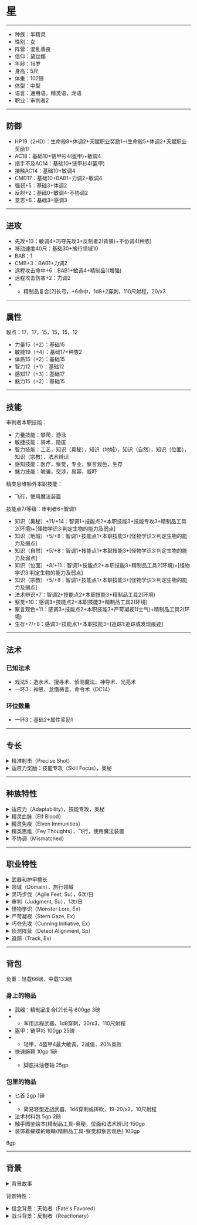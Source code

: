# 星

----

- 种族：半精灵
- 性别：女
- 阵营：混乱善良
- 信仰：黛丝娜
- 年龄：16岁
- 身高：5尺
- 体重：102磅
- 体型：中型
- 语言：通用语，精灵语，龙语
- 职业：审判者2

----

## 防御

- HP19（2HD）：生命骰8+体调2+天赋职业奖励1+(生命骰5+体调2+天赋职业奖励1)
- AC18：基础10+链甲衫4(盔甲)+敏调4
- 措手不及AC14：基础10+链甲衫4(盔甲)
- 接触AC14：基础10+敏调4
- CMD17：基础10+BAB1+力调2+敏调4
- 强韧+5：基础3+体调2
- 反射+2：基础0+敏调4-不协调2
- 意志+6：基础3+感调3

----

## 进攻

- 先攻+13：敏调4+巧夺先攻3+反制者2(背景)+不协调4(种族)
- 移动速度40尺：基础30+旅行领域10
- BAB：1
- CMB+3：BAB1+力调2
- 远程攻击命中+6：BAB1+敏调4+精制品1(增强)
- 远程攻击伤害+2：力调2
- - 精制品复合[2]长弓，+6命中，1d8+2穿刺，110尺射程，20/x3

----

## 属性

骰点：17，17，15，15，15，12
- 力量15（+2）：基础15
- 敏捷19（+4）：基础17+种族2
- 体质15（+2）：基础15
- 智力12（+1）：基础12
- 感知17（+3）：基础17
- 魅力15（+2）：基础15

----

## 技能

审判者本职技能：
- 力量技能：攀爬，游泳
- 敏捷技能：骑术，隐匿
- 智力技能：工艺，知识（奥秘），知识（地城），知识（自然），知识（位面），知识（宗教），法术辨识
- 感知技能：医疗，察觉，专业，察言观色，生存
- 魅力技能：唬骗，交涉，易容，威吓

精类思维额外本职技能：
- 飞行，使用魔法装置

技能点7/等级：审判者6+智调1

- 知识（奥秘）+11/+14：智调1+技能点2+本职技能3+技能专攻3+精制品工具2(环境)+[怪物学识3:判定生物的能力及弱点]
- 知识（地城）+5/+8：智调1+技能点1+本职技能3+[怪物学识3:判定生物的能力及弱点]
- 知识（自然）+5/+8：智调1+技能点1+本职技能3+[怪物学识3:判定生物的能力及弱点]
- 知识（位面）+8/+11：智调1+技能点2+本职技能3+精制品工具2(环境)+[怪物学识3:判定生物的能力及弱点]
- 知识（宗教）+5/+8：智调1+技能点1+本职技能3+[怪物学识3:判定生物的能力及弱点]
- 法术辨识+7：智调2+技能点2+本职技能3+精制品工具2(环境)
- 察觉+10：感调3+技能点2+本职技能3+精制品工具2(环境)
- 察言观色+11：感调3+技能点2+本职技能3+严苛凝视1(士气)+精制品工具2(环境)
- 生存+7/+8：感调3+技能点1+本职技能3+[追踪1:追踪或发现痕迹]

----
## 法术

### 已知法术

- 戏法5：造水术、搜寻术、侦测魔法、神导术、光亮术
- 一环3：神恩、怠惰祷言、命令术（DC14）

### 环位数量

- 一环3：基础2+属性奖励1

----

## 专长

<details>
<summary>
精准射击（Precise Shot）
</summary>
你对近战中的对手射击或投掷远程武器时不需在攻击检定上承受标准的-4减值。
</details>

<details>
<summary>
适应力奖励：技能专攻（Skill Focus），奥秘
</summary>

你在所有涉及该技能的检定上获得+3加值。如果你该技能的等级为10或更高，此加值提升为+6。

特殊说明：你可以多次选取此专长。其效果不叠加。每次你获得此专长时，它作用于一种新技能。
</details>

----

## 种族特性

<details>
<summary>
适应力（Adaptability），技能专攻，奥秘
</summary>
半精灵在1级时获得“技能专攻”作为奖励专长。
</details>

<details>
<summary>
精灵血脉（Elf Blood）
</summary>
在判断与种族相关的效果时，半精灵同时被视为精灵与人类。
</details>

<details>
<summary>
精灵免疫（Elven Immunities）
</summary>
半精灵免疫魔法睡眠效果，并且在对抗惑控系法术以及效果时，豁免检定获得+2种族加值。
</details>

<details>
<summary>
精类思维（Fey Thoughts），飞行，使用魔法装置
</summary>
在以下技能中选择两项技能：特技、唬骗、攀爬、交涉、易容、逃脱、飞行、知识（自然）、察觉、表演、察言观色、巧手、潜行、游泳、使用魔法装置。所选技能成为本职技能。该特性取代多才多艺。
</details>

<details>
<summary>
不协调（Mismatched）
</summary>
并非拥有着人类与精灵混合的身体和面部特征，或非倾向于父母其中一方，一小部分半精灵拥有异常的混合特征。他们拥有明显不协调的眼睛和耳朵，以及参差不齐的肢体。拥有此特性的半精灵在反射豁免承受-2罚值，但在先攻检定获得+4种族加值。此特性取代敏锐感官和昏暗视觉。
</details>

----

## 职业特性

<details>
<summary>
武器和护甲擅长
</summary>
审判者擅长使用所有简易武器，以及手弩、长弓、连发弩、短弓和他们信仰神祉的偏好武器。他们擅长轻型、中型盔甲和盾牌（除了塔盾）。
</details>

<details>
<summary>
领域（Domain），旅行领域
</summary>

如同牧师，审判者信仰的神祉影响到她的阵营、她可使用的魔法以及她的价值观。尽管审判者不像牧师那样严守神祉的戒律，事实上如果能更好地为她的信仰服务她会乐意违反它们，但是她还是需要对这些规条表示尊重。审判者可以选择一个她信仰的神祉所包含的领域。审判者只有阵营符合才可以选择阵营领域。如果你的GM许可，审判者也可以为一个理念服务而非一个特定神祉，并选择一个象征她个人理想和能力的领域。对此阵营领域的约束依然生效。每个领域根据审判者等级给予一些神授力量。审判者不会获得领域奖励的法术列表，也不会得到奖励的领域法术位。审判者用他的等级决定神授力量的强度和效果如同牧师等级一样。如果审判者拥有牧师等级，她的两个领域之一必须与审判者等级所选择的领域相同。决定这个领域神授力量的强度和效果时牧师等级和审判者等级叠加，但是决定奖励法术时不会叠加。

你是一名探险家，在旅行中找到简单的快乐，它是脚、魔法、神奇的运输工具。你的基本速度增加10英尺。
</details>

<details>
<summary>
灵巧步伐（Agile Feet, Su），6次/日
</summary>
以一个自由动作，你可以在一轮中获得更好的机动性。在接下来的一轮中，你忽视所有困难地形带来的穿越时的移动力惩罚。你每日可使用本能力的次数为“3+感知修正”。
</details>

<details>
<summary>
审判（Judgment, Su），1次/日
</summary>

从1级开始，审判者可以用一个迅捷动作对她的敌人进行审判。当审判开始时，审判者根据使用的审判类型获得加值或者特殊能力。1级时审判者每天可以使用这个能力1次。在4级及之后每3级，审判者每天可以获得额外1次使用次数。一旦启动，这个能力持续到战斗结束，然后所有优势马上消失。审判者必须参与战斗才能获得这些优势。如果她陷入惊惧、恐慌、麻痹、震慑、昏迷，或者其他不能参与战斗的状态，该能力不会结束，但她失去审判带来的优势、直到回归到战斗中。当审判者使用该能力时，她必须选择一种审判效果。以一个迅捷动作，她可以改变审判种类。如果审判者是邪恶阵营，她得到的是亵渎加值而非神圣加值。中立阵营的审判者必须选择获得神圣加值或亵渎加值，一旦选定将无法改变。

惩戒（Destruction）：审判者充满了神圣的怒火，在所有武器伤害上获得+1神圣加值。这个加值每3级审判者等级额外+1。

治疗（Healing）：审判者被治疗之光包围，获得1点快速医疗。只要审判者依然存活并且审判未结束，她就可以每轮获得1点治疗。每轮治疗量每3级审判者等级额外+1。

正义（Justice）：这个审判促使审判者寻求正义，在所有攻击上获得+1神圣加值。这个加值每5级审判者等级额外+1。10级时，当确认重击威胁时该加值加倍。

锐刺（Piercing）：这个审判让审判者强大的集中力并且让他的法术更加强大。这个审判给予专注检定及穿透法术抗力的施法者等级检定+1神圣加值。这个加值每3级审判者等级额外+1。

保护（Protection）：审判者身旁环绕着保护的光环，给予防御等级+1神圣加值。这个加值每5级审判者等级额外+1。10级时，当确认对你造成的重击威胁时该加值加倍。

纯净（Purity）：审判者对敌人的卑劣侵害获得保护，在所有豁免检定上获得+1神圣加值。这个加值每5级审判者等级额外+1。10级时，这个加值对抗诅咒、疾病和毒素时加倍。

坚韧（Resiliency）：审判者更能对抗伤害，获得伤害减免“1/魔法”。这个伤害减免每5级审判者等级额外+1。10级时，伤害减免从魔法变为审判者的对立阵营（混乱、邪恶、善良、秩序）。如果她是中立阵营，审判者不会得到该提升。

抗力（Resistance）：审判者受到一层闪烁的光环防护，获得2点能量抗力，对应的能量类型在审判开始时选择决定（强酸、寒冷、电击、火焰、音波）。这个防护每3级审判者等级额外+2。

制裁（Smiting）：审判为审判者的武器浸染神圣的光芒。审判者的武器在穿透伤害减免时视为魔法武器。6级时，审判者的武器在穿透伤害减免时同时被视为一个阵营武器（混乱、邪恶、善良、秩序）。阵营种类取决于审判者的阵营。如果审判者是中立阵营，她不会得到这个好处。10级时，审判者的武器在穿透伤害减免时视为精金武器（但不会额外减少硬度）。
</details>


<details>
<summary>
怪物学识（Monster Lore, Ex）
</summary>
当判定生物的能力及弱点时，审判者在智力修正之外，额外将她的感知修正加在知识技能检定上。
</details>

<details>
<summary>
严苛凝视（Stern Gaze, Ex）
</summary>
审判者擅长于察觉她们敌人的诡计并威吓他们。审判者在所有威吓及察言观色上得到审判者等级一半（最少+1）的士气加值。
</details>

<details>
<summary>
巧夺先攻（Cunning Initiative, Ex）
</summary>
在2级时，审判者在敏捷修正之外，额外将她的感知修正加在先攻检定上。
</details>

<details>
<summary>
侦测阵营（Detect Alignment, Sp）
</summary>
审判者可以随意使用‘侦测混乱’、‘侦测邪恶’、‘侦测善良’或‘侦测秩序’。在同一时间内她只能使用其中一个。
</details>

<details>
<summary>
追踪（Track, Ex）
</summary>
在2级，当审判者进行追踪或发现痕迹的生存检定时，可将她一半职业等级加入检定。
</details>

----

## 背包

负重：轻载66磅，中载133磅

### 身上的物品

- 武器：精制品复合[2]长弓 600gp 3磅
- - 军用远程武器，1d8穿刺，20/x3，110尺射程
- 盔甲：链甲衫 100gp 25磅 
- - 轻甲，4盔甲4最大敏调，2减值，20%奥败
- 快速腕鞘 10gp 1磅
- - 脚底抹油卷轴 25gp

### 包里的物品


- 匕首 2gp 1磅
- - 简易轻型近战武器，1d4穿刺或挥砍，19-20/x2，10尺射程
- 法术材料包 5gp 2磅
- 触手图鉴绘本(精制品工具-奥秘，位面和法术辨识) 150gp
- 装饰着蝴蝶的眼睛(精制品工具-察觉和察言观色) 100gp

8gp

----

## 背景

<details>
<summary>
背景故事
</summary>

星在贵族家庭中被养大，整天呆在家里的星只通过书籍了解世界。在绘本里了解了各种各样的怪物之后，它们总是会出现在星的梦里欺负星。阅读到关于梦境女神黛丝娜的介绍后，星才意识到这些梦境是来自黛丝娜的赐福，让她在梦里舒舒服服地学到了许多怪物学识和战斗技巧，如何使用武器与这些怪物战斗，并在梦里获得主导地位。她发现在现实中她也可以熟练地进行射击，并用黛丝娜的神术强化自己。

在学习到了足够的战斗技巧之后，星打算出发去现实中亲身体验一下这些怪物，同时还可以帮助和指引旅人来散播黛丝娜的恩典。但出门后的星发现艾巴城里只有人，精灵，矮人，半身人，很少见到什么怪物，于是星加入了艾巴城的警卫队，虽然警卫队的规章制度经常让她很恼火，但呆在警卫队里就可以在执行任务的过程中遭遇可爱的怪物，帮助可怜的人，所以她对这些制度闭口不言。
</details>

背景特性：

<details>
<summary>
信念背景：天佑者（Fate's Favored）
</summary>
天命注视着你。当你受益于幸运加值或类似状况时，该加值提高1。
</details>

<details>
<summary>
战斗背景：反制者（Reactionary）
</summary>
你幼时常受人欺负，但从来都不会主动发难。取而代之的是你精于预见突然袭击、并能够快速应对威胁。你的先攻检定获得+2背景加值。
</details>
